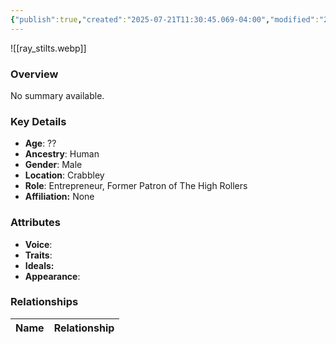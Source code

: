 ```yaml
---
{"publish":true,"created":"2025-07-21T11:30:45.069-04:00","modified":"2025-07-25T11:37:27.776-04:00","published":"2025-07-25T11:37:27.776-04:00","cssclasses":"","Age":"??","Ancestry":"Human","Gender":"Male","Location":["Crabbley"],"Role":["Entrepreneur, Former Patron of The High Rollers"],"Affiliation":["None"],"Appearances":["[[-The High Rollers Campaign-]]"]}
---
```



![[ray_stilts.webp]]

### Overview
No summary available.

### Key Details
- **Age**: ??
- **Ancestry**: Human
- **Gender**: Male
- **Location**: Crabbley
- **Role**: Entrepreneur, Former Patron of The High Rollers
- **Affiliation:** None

### Attributes
- **Voice**: 
- **Traits**: 
- **Ideals:** 
- **Appearance**:

### Relationships

| Name  | Relationship |
| ----- | ------------ |

